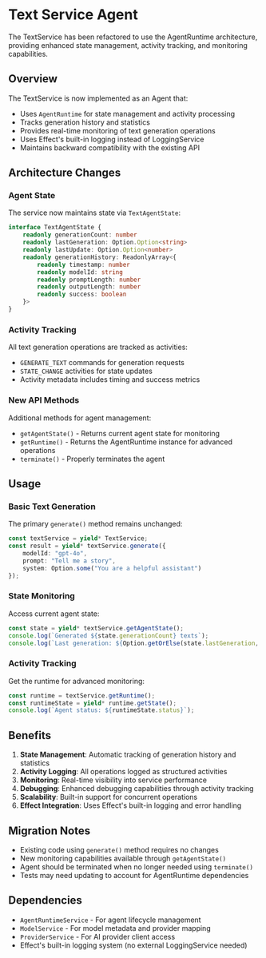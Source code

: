 # Text Service Agent

The TextService has been refactored to use the AgentRuntime architecture, providing enhanced state management, activity tracking, and monitoring capabilities.

## Overview

The TextService is now implemented as an Agent that:
- Uses `AgentRuntime` for state management and activity processing
- Tracks generation history and statistics
- Provides real-time monitoring of text generation operations
- Uses Effect's built-in logging instead of LoggingService
- Maintains backward compatibility with the existing API

## Architecture Changes

### Agent State
The service now maintains state via `TextAgentState`:
```typescript
interface TextAgentState {
    readonly generationCount: number
    readonly lastGeneration: Option.Option<string>
    readonly lastUpdate: Option.Option<number>
    readonly generationHistory: ReadonlyArray<{
        readonly timestamp: number
        readonly modelId: string
        readonly promptLength: number
        readonly outputLength: number
        readonly success: boolean
    }>
}
```

### Activity Tracking
All text generation operations are tracked as activities:
- `GENERATE_TEXT` commands for generation requests
- `STATE_CHANGE` activities for state updates
- Activity metadata includes timing and success metrics

### New API Methods
Additional methods for agent management:
- `getAgentState()` - Returns current agent state for monitoring
- `getRuntime()` - Returns the AgentRuntime instance for advanced operations
- `terminate()` - Properly terminates the agent

## Usage

### Basic Text Generation
The primary `generate()` method remains unchanged:
```typescript
const textService = yield* TextService;
const result = yield* textService.generate({
    modelId: "gpt-4o",
    prompt: "Tell me a story",
    system: Option.some("You are a helpful assistant")
});
```

### State Monitoring
Access current agent state:
```typescript
const state = yield* textService.getAgentState();
console.log(`Generated ${state.generationCount} texts`);
console.log(`Last generation: ${Option.getOrElse(state.lastGeneration, () => "none")}`);
```

### Activity Tracking
Get the runtime for advanced monitoring:
```typescript
const runtime = textService.getRuntime();
const runtimeState = yield* runtime.getState();
console.log(`Agent status: ${runtimeState.status}`);
```

## Benefits

1. **State Management**: Automatic tracking of generation history and statistics
2. **Activity Logging**: All operations logged as structured activities
3. **Monitoring**: Real-time visibility into service performance
4. **Debugging**: Enhanced debugging capabilities through activity tracking
5. **Scalability**: Built-in support for concurrent operations
6. **Effect Integration**: Uses Effect's built-in logging and error handling

## Migration Notes

- Existing code using `generate()` method requires no changes
- New monitoring capabilities available through `getAgentState()`
- Agent should be terminated when no longer needed using `terminate()`
- Tests may need updating to account for AgentRuntime dependencies

## Dependencies

- `AgentRuntimeService` - For agent lifecycle management
- `ModelService` - For model metadata and provider mapping
- `ProviderService` - For AI provider client access
- Effect's built-in logging system (no external LoggingService needed) 